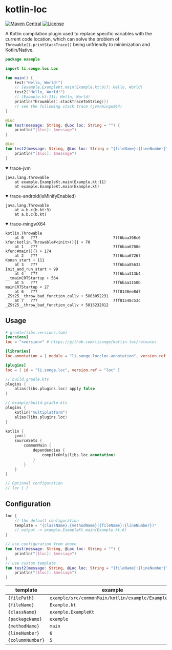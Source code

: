 # kotlin-loc

[![Maven Central](https://img.shields.io/maven-central/v/li.songe.loc/loc-compiler.svg?label=Maven%20Central)](https://central.sonatype.com/artifact/li.songe.loc/loc-compiler)
[![License](http://img.shields.io/:License-Apache-blue.svg)](http://www.apache.org/licenses/LICENSE-2.0.html)

A Kotlin compilation plugin used to replace specific variables with the current code location, which can solve the
problem of `Throwable().printStackTrace()` being unfriendly to minimization and Kotlin/Native.

```kotlin
package example

import li.songe.loc.Loc

fun main() {
    test("Hello, World!")
    // [example.ExampleKt.main(Example.kt:9)]: Hello, World!
    test2("Hello, World!")
    // [Example.kt:11]: Hello, World!
    println(Throwable().stackTraceToString())
    // see the following stack trace (jvm/mingwX64)
}

@Loc
fun test(message: String, @Loc loc: String = "") {
    println("[$loc]: $message")
}

@Loc
fun test2(message: String, @Loc loc: String = "{fileName}:{lineNumber}") { // custom template
    println("[$loc]: $message")
}
```

<details open>
  <summary>trace-jvm</summary>

```text
java.lang.Throwable
    at example.ExampleKt.main(Example.kt:11)
    at example.ExampleKt.main(Example.kt)
```

</details>

<details open>
  <summary>trace-android(isMinifyEnabled)</summary>

```text
java.lang.Throwable
    at a.b.c(b.kt:3)
    at a.b.c(b.kt)
```

</details>

<details open>
  <summary>trace-mingwX64</summary>

```text
kotlin.Throwable
    at 0   ???                                 7ff6baa398c6       kfun:kotlin.Throwable#<init>(){} + 70
    at 1   ???                                 7ff6baa6700e       kfun:#main(){} + 174
    at 2   ???                                 7ff6baa6726f       Konan_start + 111
    at 3   ???                                 7ff6baa85633       Init_and_run_start + 99
    at 4   ???                                 7ff6baa313b4       __tmainCRTStartup + 564
    at 5   ???                                 7ff6baa3150b       mainCRTStartup + 27
    at 6   ???                                 7ff8148ee8d7       _ZSt25__throw_bad_function_callv + 5803052231
    at 7   ???                                 7ff81548c53c       _ZSt25__throw_bad_function_callv + 5815232812
```

</details>

## Usage

```toml
# gradle/libs.versions.toml
[versions]
loc = "<version>" # https://github.com/lisonge/kotlin-loc/releases

[libraries]
loc-annotation = { module = "li.songe.loc:loc-annotation", version.ref = "loc" }

[plugins]
loc = { id = "li.songe.loc", version.ref = "loc" }
```

```kotlin
// build.gradle.kts
plugins {
    alias(libs.plugins.loc) apply false
}
```

```kotlin
// example/build.gradle.kts
plugins {
    kotlin("multiplatform")
    alias(libs.plugins.loc)
}

kotlin {
    jvm()
    sourceSets {
        commonMain {
            dependencies {
                compileOnly(libs.loc.annotation)
            }
        }
    }
}

// Optional configuration
// loc { }
```

## Configuration

```kotlin
loc {
    // the default configuration
    template = "{className}.{methodName}({fileName}:{lineNumber})"
    // output -> example.ExampleKt.main(Example.kt:6)
}
```

```kotlin
// use configuration from above
fun test(message: String, @Loc loc: String = "") {
    println("[$loc]: $message")
}
// use custom template
fun test2(message: String, @Loc loc: String = "{fileName}:{lineNumber}") {
    println("[$loc]: $message")
}
```

| template         | example                                            |
|------------------|----------------------------------------------------|
| `{filePath}`     | `example/src/commonMain/kotlin/example/Example.kt` |
| `{fileName}`     | `Example.kt`                                       |
| `{className}`    | `example.ExampleKt`                                |
| `{packageName}`  | `example`                                          |
| `{methodName}`   | `main`                                             |
| `{lineNumber}`   | `6`                                                |
| `{columnNumber}` | `5`                                                |
